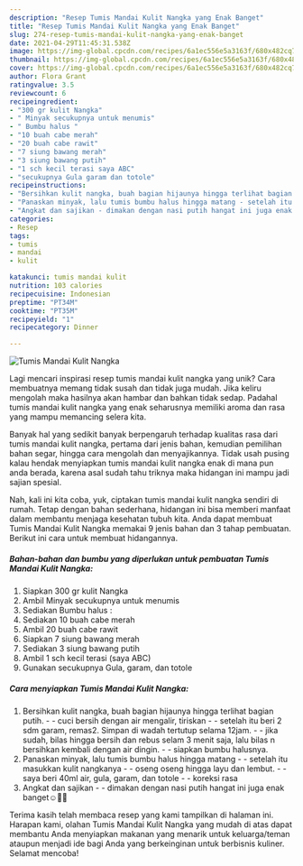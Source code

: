 ```yaml
---
description: "Resep Tumis Mandai Kulit Nangka yang Enak Banget"
title: "Resep Tumis Mandai Kulit Nangka yang Enak Banget"
slug: 274-resep-tumis-mandai-kulit-nangka-yang-enak-banget
date: 2021-04-29T11:45:31.538Z
image: https://img-global.cpcdn.com/recipes/6a1ec556e5a3163f/680x482cq70/tumis-mandai-kulit-nangka-foto-resep-utama.jpg
thumbnail: https://img-global.cpcdn.com/recipes/6a1ec556e5a3163f/680x482cq70/tumis-mandai-kulit-nangka-foto-resep-utama.jpg
cover: https://img-global.cpcdn.com/recipes/6a1ec556e5a3163f/680x482cq70/tumis-mandai-kulit-nangka-foto-resep-utama.jpg
author: Flora Grant
ratingvalue: 3.5
reviewcount: 6
recipeingredient:
- "300 gr kulit Nangka"
- " Minyak secukupnya untuk menumis"
- " Bumbu halus "
- "10 buah cabe merah"
- "20 buah cabe rawit"
- "7 siung bawang merah"
- "3 siung bawang putih"
- "1 sch kecil terasi saya ABC"
- "secukupnya Gula garam dan totole"
recipeinstructions:
- "Bersihkan kulit nangka, buah bagian hijaunya hingga terlihat bagian putih. - cuci bersih dengan air mengalir, tiriskan - setelah itu beri 2 sdm garam, remas2. Simpan di wadah tertutup selama 12jam. - jika sudah, bilas hingga bersih dan rebus selam 3 menit saja, lalu bilas n bersihkan kembali dengan air dingin.  - siapkan bumbu halusnya."
- "Panaskan minyak, lalu tumis bumbu halus hingga matang - setelah itu masukkan kulit nangkanya - oseng oseng hingga layu dan lembut. - saya beri 40ml air, gula, garam, dan totole - koreksi rasa"
- "Angkat dan sajikan - dimakan dengan nasi putih hangat ini juga enak banget☺️👍🏻"
categories:
- Resep
tags:
- tumis
- mandai
- kulit

katakunci: tumis mandai kulit 
nutrition: 103 calories
recipecuisine: Indonesian
preptime: "PT34M"
cooktime: "PT35M"
recipeyield: "1"
recipecategory: Dinner

---
```



![Tumis Mandai Kulit Nangka](https://img-global.cpcdn.com/recipes/6a1ec556e5a3163f/680x482cq70/tumis-mandai-kulit-nangka-foto-resep-utama.jpg)

Lagi mencari inspirasi resep tumis mandai kulit nangka yang unik? Cara membuatnya memang tidak susah dan tidak juga mudah. Jika keliru mengolah maka hasilnya akan hambar dan bahkan tidak sedap. Padahal tumis mandai kulit nangka yang enak seharusnya memiliki aroma dan rasa yang mampu memancing selera kita.

Banyak hal yang sedikit banyak berpengaruh terhadap kualitas rasa dari tumis mandai kulit nangka, pertama dari jenis bahan, kemudian pemilihan bahan segar, hingga cara mengolah dan menyajikannya. Tidak usah pusing kalau hendak menyiapkan tumis mandai kulit nangka enak di mana pun anda berada, karena asal sudah tahu triknya maka hidangan ini mampu jadi sajian spesial.




Nah, kali ini kita coba, yuk, ciptakan tumis mandai kulit nangka sendiri di rumah. Tetap dengan bahan sederhana, hidangan ini bisa memberi manfaat dalam membantu menjaga kesehatan tubuh kita. Anda dapat membuat Tumis Mandai Kulit Nangka memakai 9 jenis bahan dan 3 tahap pembuatan. Berikut ini cara untuk membuat hidangannya.

<!--inarticleads1-->

##### Bahan-bahan dan bumbu yang diperlukan untuk pembuatan Tumis Mandai Kulit Nangka:

1. Siapkan 300 gr kulit Nangka
1. Ambil  Minyak secukupnya untuk menumis
1. Sediakan  Bumbu halus :
1. Sediakan 10 buah cabe merah
1. Ambil 20 buah cabe rawit
1. Siapkan 7 siung bawang merah
1. Sediakan 3 siung bawang putih
1. Ambil 1 sch kecil terasi (saya ABC)
1. Gunakan secukupnya Gula, garam, dan totole




<!--inarticleads2-->

##### Cara menyiapkan Tumis Mandai Kulit Nangka:

1. Bersihkan kulit nangka, buah bagian hijaunya hingga terlihat bagian putih. - - cuci bersih dengan air mengalir, tiriskan - - setelah itu beri 2 sdm garam, remas2. Simpan di wadah tertutup selama 12jam. - - jika sudah, bilas hingga bersih dan rebus selam 3 menit saja, lalu bilas n bersihkan kembali dengan air dingin.  - - siapkan bumbu halusnya.
1. Panaskan minyak, lalu tumis bumbu halus hingga matang - - setelah itu masukkan kulit nangkanya - - oseng oseng hingga layu dan lembut. - - saya beri 40ml air, gula, garam, dan totole - - koreksi rasa
1. Angkat dan sajikan - - dimakan dengan nasi putih hangat ini juga enak banget☺️👍🏻




Terima kasih telah membaca resep yang kami tampilkan di halaman ini. Harapan kami, olahan Tumis Mandai Kulit Nangka yang mudah di atas dapat membantu Anda menyiapkan makanan yang menarik untuk keluarga/teman ataupun menjadi ide bagi Anda yang berkeinginan untuk berbisnis kuliner. Selamat mencoba!
